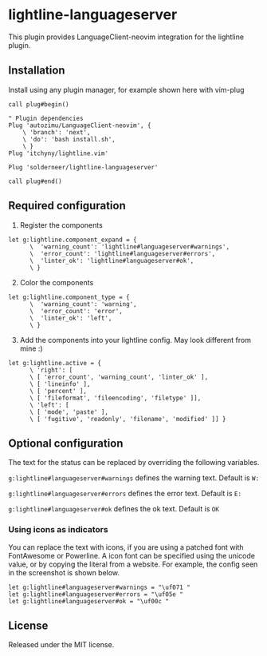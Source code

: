 # lightline-languageserver
This plugin provides LanguageClient-neovim integration for the lightline plugin.

## Installation
Install using any plugin manager, for example shown here with vim-plug

```vim
call plug#begin()

" Plugin dependencies
Plug 'autozimu/LanguageClient-neovim', {
    \ 'branch': 'next',
    \ 'do': 'bash install.sh',
    \ }
Plug 'itchyny/lightline.vim'

Plug 'solderneer/lightline-languageserver'

call plug#end()
```

## Required configuration

1) Register the components

```vim
let g:lightline.component_expand = {
      \  'warning_count': 'lightline#languageserver#warnings',
      \  'error_count': 'lightline#languageserver#errors',
      \  'linter_ok': 'lightline#languageserver#ok',
      \ }
```

2) Color the components

```vim
let g:lightline.component_type = {
      \  'warning_count': 'warning',
      \  'error_count': 'error',
      \  'linter_ok': 'left',
      \ }
```

3) Add the components into your lightline config. May look different from mine :)

```vim
let g:lightline.active = {
      \ 'right': [
      \ [ 'error_count', 'warning_count', 'linter_ok' ],
      \ [ 'lineinfo' ],
      \ [ 'percent' ],
      \ [ 'fileformat', 'fileencoding', 'filetype' ]],
      \ 'left': [
      \ [ 'mode', 'paste' ],
      \ [ 'fugitive', 'readonly', 'filename', 'modified' ]] }
```

## Optional configuration

The text for the status can be replaced by overriding the following variables.

`g:lightline#languageserver#warnings` defines the warning text. Default is `W:`

`g:lightline#languageserver#errors` defines the error text. Default is `E:`

`g:lightline#languageserver#ok` defines the ok text. Default is `OK`

### Using icons as indicators

You can replace the text with icons, if you are using a patched font with FontAwesome or Powerline. A icon font can be specified using the unicode value, or by copying the literal from a website. For example, the config seen in the screenshot is shown below.

```vim
let g:lightline#languageserver#warnings = "\uf071 "
let g:lightline#languageserver#errors = "\uf05e "
let g:lightline#languageserver#ok = "\uf00c "
```

## License

Released under the MIT license.
